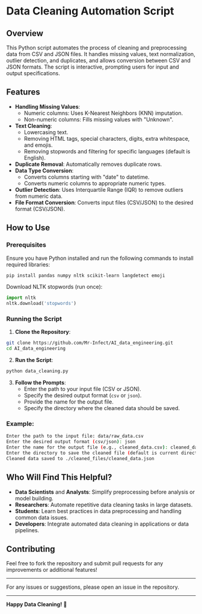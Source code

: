 # Data Cleaning Automation Script

## Overview
This Python script automates the process of cleaning and preprocessing data from CSV and JSON files. It handles missing values, text normalization, outlier detection, and duplicates, and allows conversion between CSV and JSON formats. The script is interactive, prompting users for input and output specifications.

## Features
- **Handling Missing Values**:
  - Numeric columns: Uses K-Nearest Neighbors (KNN) imputation.
  - Non-numeric columns: Fills missing values with "Unknown".
- **Text Cleaning**:
  - Lowercasing text.
  - Removing HTML tags, special characters, digits, extra whitespace, and emojis.
  - Removing stopwords and filtering for specific languages (default is English).
- **Duplicate Removal**: Automatically removes duplicate rows.
- **Data Type Conversion**:
  - Converts columns starting with "date" to datetime.
  - Converts numeric columns to appropriate numeric types.
- **Outlier Detection**: Uses Interquartile Range (IQR) to remove outliers from numeric data.
- **File Format Conversion**: Converts input files (CSV/JSON) to the desired format (CSV/JSON).

## How to Use

### Prerequisites
Ensure you have Python installed and run the following commands to install required libraries:
```bash
pip install pandas numpy nltk scikit-learn langdetect emoji
```
Download NLTK stopwords (run once):
```python
import nltk
nltk.download('stopwords')
```

### Running the Script
1. **Clone the Repository**:
```bash
git clone https://github.com/Mr-Infect/AI_data_engineering.git
cd AI_data_engineering 
```

2. **Run the Script**:
```bash
python data_cleaning.py
```

3. **Follow the Prompts**:
   - Enter the path to your input file (CSV or JSON).
   - Specify the desired output format (`csv` or `json`).
   - Provide the name for the output file.
   - Specify the directory where the cleaned data should be saved.

### Example:
```bash
Enter the path to the input file: data/raw_data.csv
Enter the desired output format (csv/json): json
Enter the name for the output file (e.g., cleaned_data.csv): cleaned_data.json
Enter the directory to save the cleaned file (default is current directory): ./cleaned_files
Cleaned data saved to ./cleaned_files/cleaned_data.json
```

## Who Will Find This Helpful?
- **Data Scientists** and **Analysts**: Simplify preprocessing before analysis or model building.
- **Researchers**: Automate repetitive data cleaning tasks in large datasets.
- **Students**: Learn best practices in data preprocessing and handling common data issues.
- **Developers**: Integrate automated data cleaning in applications or data pipelines.

## Contributing
Feel free to fork the repository and submit pull requests for any improvements or additional features!

---

For any issues or suggestions, please open an issue in the repository.

---

**Happy Data Cleaning!** 🚀

